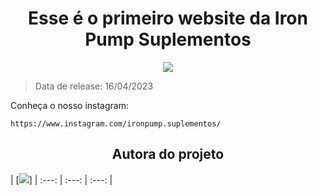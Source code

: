 <h1 align="center">Esse é o primeiro website da Iron Pump Suplementos</h1>

<p align="center">
<img src="https://img.shields.io/badge/STATUS-EM%20DESENVOLVIMENTO-orange"/>
</p>

> Data de release: 16/04/2023

Conheça o nosso instagram: 
```
https://www.instagram.com/ironpump.suplementos/
```

<h2 align="center">Autora do projeto</h2>
| [<img src="https://imgur.com/a/jyq7Wkv">]
| :---: | :---: | :---: |

